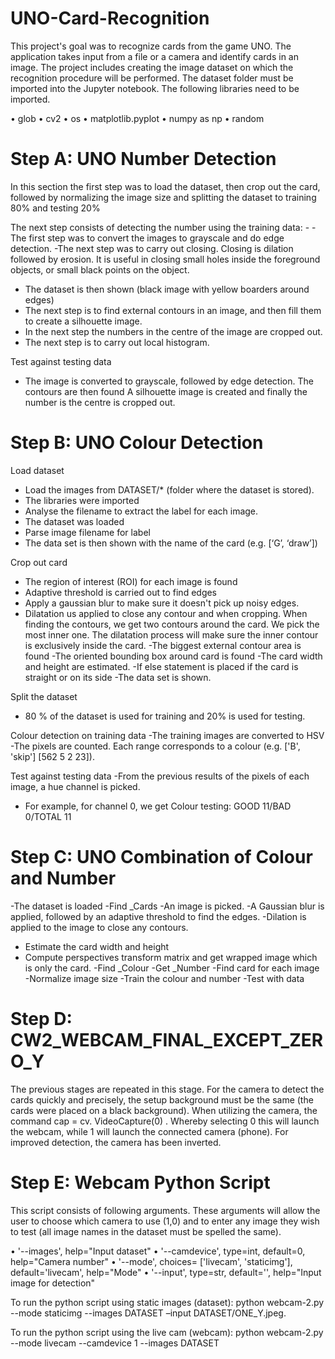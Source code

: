 # UNO-Card-Recognition
This project's goal was to recognize cards from the game UNO. The application takes input from a file or a camera and identify cards in an image. The project includes creating the image dataset on which the recognition procedure will be performed. The dataset folder must be imported into the Jupyter notebook. The following libraries need to be imported. 

•	glob
•	cv2 
•	os
•	matplotlib.pyplot 
•	numpy as np
•	random

# Step A: UNO Number Detection

In this section the first step was to load the dataset, then crop out the card, followed by normalizing the image size and splitting the dataset to training 80% and testing 20%

The next step consists of detecting the number using the training data: - 
-The first step was to convert the images to grayscale and do edge detection.
-The next step was to carry out closing.  Closing is dilation followed by erosion. It is useful in closing small holes inside the foreground objects, or small black points on the object.
- The dataset is then shown (black image with yellow boarders around edges)
- The next step is to find external contours in an image, and then fill them to create a silhouette image. 
-  In the next step the numbers in the centre of the image are cropped out. 
- The next step is to carry out local histogram. 


Test against testing data 
-	The image is converted to grayscale, followed by edge detection. The contours are then found
A silhouette image is created and finally the number is the centre is cropped out. 





# Step B: UNO Colour Detection

 Load dataset 
-	Load the images from DATASET/* (folder where the dataset is stored).
-	The libraries were imported 
-	Analyse the filename to extract the label for each image.
-	The dataset was loaded 
-	 Parse image filename for label
-	The data set is then shown with the name of the card (e.g. [‘G’, ‘draw’])

Crop out card
-	The region of interest (ROI) for each image is found 
-	Adaptive threshold is carried out to find edges 
-	 Apply a gaussian blur to make sure it doesn't pick up noisy edges.
-	Dilatation us applied to close any contour and when cropping. When finding the contours, we get two contours around the card. We pick the most inner one. The dilatation process will make sure the inner contour is exclusively inside the card.
-The biggest external contour area is found 
-The oriented bounding box around card is found
-The card width and height are estimated. 
-If else statement is placed if the card is straight or on its side 
-The data set is shown.

 Split the dataset 
-	80 % of the dataset is used for training and 20% is used for testing. 

Colour detection on training data
-The training images are converted to HSV 
-The pixels are counted. Each range corresponds to a colour (e.g. ['B', 'skip'] [562   5   2 23]).

Test against testing data
-From the previous results of the pixels of each image, a hue channel is picked. 
- For example, for channel 0, we get Colour testing: GOOD 11/BAD 0/TOTAL 11



# Step C: UNO Combination of Colour and Number

-The dataset is loaded 
-Find _Cards 
-An image is picked.
-A Gaussian blur is applied, followed by an adaptive threshold to find the edges.
-Dilation is applied to the image to close any contours. 
- Estimate the card width and height 
- Compute perspectives transform matrix and get wrapped image which is only the card. 
-Find _Colour
-Get _Number
-Find card for each image 
-Normalize image size 
-Train the colour and number 
-Test with data




# Step D: CW2_WEBCAM_FINAL_EXCEPT_ZERO_Y

The previous stages are repeated in this stage. For the camera to detect the cards quickly and precisely, the setup background must be the same (the cards were placed on a black background). When utilizing the camera, the command cap = cv. VideoCapture(0) . Whereby selecting 0 this will launch the webcam, while 1 will launch the connected camera (phone). For improved detection, the camera has been inverted.



# Step E: Webcam Python Script

This script consists of following arguments. These arguments will allow the user to choose which camera to use (1,0) and to enter any image they wish to test (all image names in the dataset must be spelled the same). 

•	'--images', help="Input dataset"
•	'--camdevice', type=int, default=0, help="Camera number"
•	'--mode', choices= ['livecam', 'staticimg'], default='livecam', help="Mode"
•	'--input', type=str, default='', help="Input image for detection"




To run the python script using static images (dataset):
python webcam-2.py --mode staticimg --images DATASET –input DATASET/ONE_Y.jpeg. 


To run the python script using the live cam (webcam): 
python webcam-2.py --mode livecam --camdevice 1 --images DATASET


